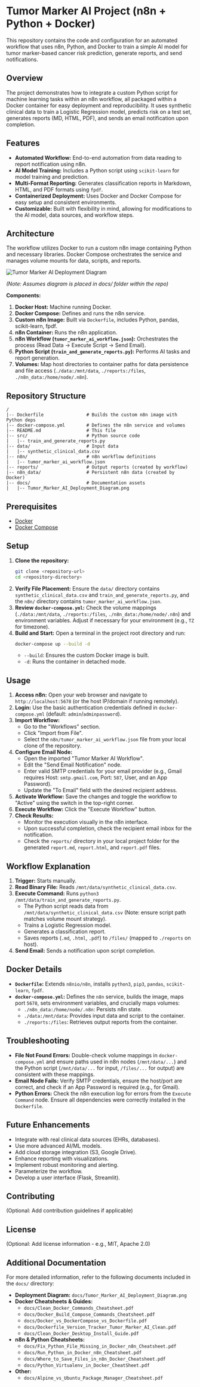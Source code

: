# Tumor Marker AI Project (n8n + Python + Docker)

This repository contains the code and configuration for an automated workflow that uses n8n, Python, and Docker to train a simple AI model for tumor marker-based cancer risk prediction, generate reports, and send notifications.

## Overview

The project demonstrates how to integrate a custom Python script for machine learning tasks within an n8n workflow, all packaged within a Docker container for easy deployment and reproducibility. It uses synthetic clinical data to train a Logistic Regression model, predicts risk on a test set, generates reports (MD, HTML, PDF), and sends an email notification upon completion.

## Features

*   **Automated Workflow:** End-to-end automation from data reading to report notification using n8n.
*   **AI Model Training:** Includes a Python script using `scikit-learn` for model training and prediction.
*   **Multi-Format Reporting:** Generates classification reports in Markdown, HTML, and PDF formats using `fpdf`.
*   **Containerized Deployment:** Uses Docker and Docker Compose for easy setup and consistent environments.
*   **Customizable:** Built with flexibility in mind, allowing for modifications to the AI model, data sources, and workflow steps.

## Architecture

The workflow utilizes Docker to run a custom n8n image containing Python and necessary libraries. Docker Compose orchestrates the service and manages volume mounts for data, scripts, and reports.

![Tumor Marker AI Deployment Diagram](/home/ubuntu/tumor_marker_ai_github_repo/docs/Tumor_Marker_AI_Deployment_Diagram.png)

*(Note: Assumes diagram is placed in docs/ folder within the repo)*

**Components:**

1.  **Docker Host:** Machine running Docker.
2.  **Docker Compose:** Defines and runs the n8n service.
3.  **Custom n8n Image:** Built via `Dockerfile`, includes Python, pandas, scikit-learn, fpdf.
4.  **n8n Container:** Runs the n8n application.
5.  **n8n Workflow (`tumor_marker_ai_workflow.json`):** Orchestrates the process (Read Data -> Execute Script -> Send Email).
6.  **Python Script (`train_and_generate_reports.py`):** Performs AI tasks and report generation.
7.  **Volumes:** Map host directories to container paths for data persistence and file access (`./data:/mnt/data`, `./reports:/files`, `./n8n_data:/home/node/.n8n`).

## Repository Structure

```
/
|-- Dockerfile                # Builds the custom n8n image with Python deps
|-- docker-compose.yml        # Defines the n8n service and volumes
|-- README.md                 # This file
|-- src/                      # Python source code
|   |-- train_and_generate_reports.py
|-- data/                     # Input data
|   |-- synthetic_clinical_data.csv
|-- n8n/                      # n8n workflow definitions
|   |-- tumor_marker_ai_workflow.json
|-- reports/                  # Output reports (created by workflow)
|-- n8n_data/                 # Persistent n8n data (created by Docker)
|-- docs/                     # Documentation assets
|   |-- Tumor_Marker_AI_Deployment_Diagram.png 
```

## Prerequisites

*   [Docker](https://docs.docker.com/get-docker/)
*   [Docker Compose](https://docs.docker.com/compose/install/)

## Setup

1.  **Clone the repository:**
    ```bash
    git clone <repository-url>
    cd <repository-directory>
    ```
2.  **Verify File Placement:** Ensure the `data/` directory contains `synthetic_clinical_data.csv` and `train_and_generate_reports.py`, and the `n8n/` directory contains `tumor_marker_ai_workflow.json`.
3.  **Review `docker-compose.yml`:** Check the volume mappings (`./data:/mnt/data`, `./reports:/files`, `./n8n_data:/home/node/.n8n`) and environment variables. Adjust if necessary for your environment (e.g., `TZ` for timezone).
4.  **Build and Start:** Open a terminal in the project root directory and run:
    ```bash
    docker-compose up --build -d
    ```
    *   `--build`: Ensures the custom Docker image is built.
    *   `-d`: Runs the container in detached mode.

## Usage

1.  **Access n8n:** Open your web browser and navigate to `http://localhost:5678` (or the host IP/domain if running remotely).
2.  **Login:** Use the basic authentication credentials defined in `docker-compose.yml` (default: `admin`/`adminpassword`).
3.  **Import Workflow:**
    *   Go to the "Workflows" section.
    *   Click "Import from File".
    *   Select the `n8n/tumor_marker_ai_workflow.json` file from your local clone of the repository.
4.  **Configure Email Node:**
    *   Open the imported "Tumor Marker AI Workflow".
    *   Edit the "Send Email Notification" node.
    *   Enter valid SMTP credentials for your email provider (e.g., Gmail requires Host: `smtp.gmail.com`, Port: `587`, User, and an App Password).
    *   Update the "To Email" field with the desired recipient address.
5.  **Activate Workflow:** Save the changes and toggle the workflow to "Active" using the switch in the top-right corner.
6.  **Execute Workflow:** Click the "Execute Workflow" button.
7.  **Check Results:**
    *   Monitor the execution visually in the n8n interface.
    *   Upon successful completion, check the recipient email inbox for the notification.
    *   Check the `reports/` directory in your local project folder for the generated `report.md`, `report.html`, and `report.pdf` files.

## Workflow Explanation

1.  **Trigger:** Starts manually.
2.  **Read Binary File:** Reads `/mnt/data/synthetic_clinical_data.csv`.
3.  **Execute Command:** Runs `python3 /mnt/data/train_and_generate_reports.py`.
    *   The Python script reads data from `/mnt/data/synthetic_clinical_data.csv` (Note: ensure script path matches volume mount strategy).
    *   Trains a Logistic Regression model.
    *   Generates a classification report.
    *   Saves reports (`.md`, `.html`, `.pdf`) to `/files/` (mapped to `./reports` on host).
4.  **Send Email:** Sends a notification upon script completion.

## Docker Details

*   **`Dockerfile`:** Extends `n8nio/n8n`, installs `python3`, `pip3`, `pandas`, `scikit-learn`, `fpdf`.
*   **`docker-compose.yml`:** Defines the `n8n` service, builds the image, maps port `5678`, sets environment variables, and crucially maps volumes:
    *   `./n8n_data:/home/node/.n8n`: Persists n8n state.
    *   `./data:/mnt/data`: Provides input data and script to the container.
    *   `./reports:/files`: Retrieves output reports from the container.

## Troubleshooting

*   **File Not Found Errors:** Double-check volume mappings in `docker-compose.yml` and ensure paths used in n8n nodes (`/mnt/data/...`) and the Python script (`/mnt/data/...` for input, `/files/...` for output) are consistent with these mappings.
*   **Email Node Fails:** Verify SMTP credentials, ensure the host/port are correct, and check if an App Password is required (e.g., for Gmail).
*   **Python Errors:** Check the n8n execution log for errors from the `Execute Command` node. Ensure all dependencies were correctly installed in the `Dockerfile`.

## Future Enhancements

*   Integrate with real clinical data sources (EHRs, databases).
*   Use more advanced AI/ML models.
*   Add cloud storage integration (S3, Google Drive).
*   Enhance reporting with visualizations.
*   Implement robust monitoring and alerting.
*   Parameterize the workflow.
*   Develop a user interface (Flask, Streamlit).

## Contributing

(Optional: Add contribution guidelines if applicable)

## License

(Optional: Add license information - e.g., MIT, Apache 2.0)



## Additional Documentation

For more detailed information, refer to the following documents included in the `docs/` directory:

*   **Deployment Diagram:** `docs/Tumor_Marker_AI_Deployment_Diagram.png`
*   **Docker Cheatsheets & Guides:**
    *   `docs/Clean_Docker_Commands_Cheatsheet.pdf`
    *   `docs/Docker_Build_Compose_Commands_Cheatsheet.pdf`
    *   `docs/Docker_vs_DockerCompose_vs_Dockerfile.pdf`
    *   `docs/Dockerfile_Version_Tracker_Tumor_Marker_AI_Clean.pdf`
    *   `docs/Clean_Docker_Desktop_Install_Guide.pdf`
*   **n8n & Python Cheatsheets:**
    *   `docs/Fix_Python_File_Missing_in_Docker_n8n_Cheatsheet.pdf`
    *   `docs/Run_Python_in_Docker_n8n_Cheatsheet.pdf`
    *   `docs/Where_to_Save_Files_in_n8n_Docker_Cheatsheet.pdf`
    *   `docs/Python_Virtualenv_in_Docker_CheatSheet.pdf`
*   **Other:**
    *   `docs/Alpine_vs_Ubuntu_Package_Manager_Cheatsheet.pdf`

